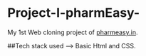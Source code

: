 # Project-I-pharmEasy-
My 1st Web cloning project of [pharmeasy.in](https://pharmeasy.in/).

##Tech stack used --> Basic Html and CSS. 
